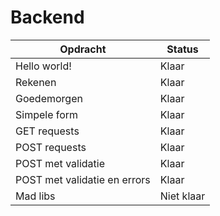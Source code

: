 # Backend

| Opdracht | Status |
| -------- | ------ |
| Hello world! |Klaar|
| Rekenen |Klaar|
| Goedemorgen |Klaar|
| Simpele form | Klaar |
| GET requests | Klaar|
| POST requests | Klaar|
| POST met validatie | Klaar|
| POST met validatie en errors | Klaar |
| Mad libs | Niet klaar|


